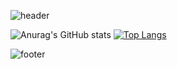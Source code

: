 <!--
**Hyochan02/Hyochan02** is a ✨ _special_ ✨ repository because its `README.md` (this file) appears on your GitHub profile.
Here are some ideas to get you started:

- 🔭 I’m currently working on ...
- 🌱 I’m currently learning ...
- 👯 I’m looking to collaborate on ...
- 🤔 I’m looking for help with ...
- 💬 Ask me about ...
- 📫 How to reach me: ...
- 😄 Pronouns: ...
- ⚡ Fun fact: ...
-->

![header](https://capsule-render.vercel.app/api?type=waving&color=gradient&height=200&section=header&text=Codding%20Factory&fontSize=60&fontAlignY=35)

![Anurag's GitHub stats](https://github-readme-stats.vercel.app/api?username=Hyochan02&show_icons=true&theme=radical)
[![Top Langs](https://github-readme-stats.vercel.app/api/top-langs/?username=Hyochan02&layout=compact)](https://github.com/Hyochan02/github-readme-stats)

![footer](https://capsule-render.vercel.app/api?type=waving&color=gradient&height=200&section=footer)

